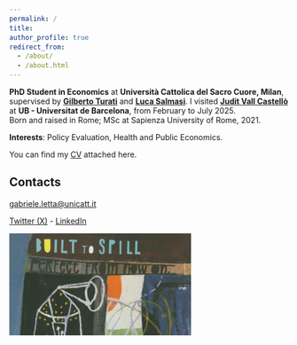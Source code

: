```yaml
---
permalink: /
title:
author_profile: true
redirect_from: 
  - /about/
  - /about.html
---
```

**PhD Student in Economics** at **Università Cattolica del Sacro Cuore, Milan**, supervised by [**Gilberto Turati**](https://docenti.unicatt.it/ppd2/it/docenti/12695/gilberto-turati) and [**Luca Salmasi**](https://sites.google.com/view/luca-salmasi/home-page).
I visited [**Judit Vall Castellò**](https://www.juditvall.com/) at **UB - Universitat de Barcelona**, from February to July 2025. <br>
Born and raised in Rome; MSc at Sapienza University of Rome, 2021.

**Interests**: Policy Evaluation, Health and Public Economics.

You can find my [CV](https://raw.githubusercontent.com/gabrieleletta97/gabriele_letta.github.io/master/files/CV_Letta.pdf) attached here.

Contacts
------
[gabriele.letta@unicatt.it](mailto:gabriele.letta@unicatt.it)

[Twitter (X)](https://x.com/gabriele_letta) - [LinkedIn](https://www.linkedin.com/in/gabriele-letta-b0796a1b6/)



<div class="image-container">
  <img src="https://raw.githubusercontent.com/gabrieleletta97/gabriele_letta.github.io/master/images/built-to-spill-etsy.jpg" alt="Description of the image" style="max-width: 65%; height: auto;">
</div>
